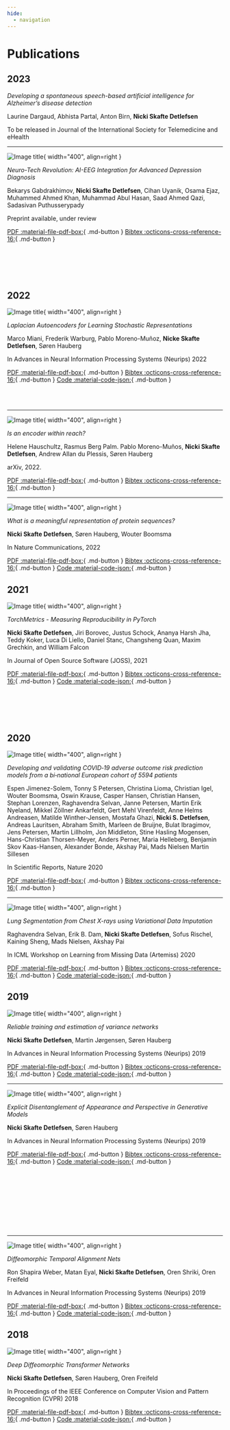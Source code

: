 ```yaml
---
hide:
  - navigation
---
```


# Publications

## 2023

*Developing a spontaneous speech-based artificial intelligence for Alzheimer’s disease detection*

Laurine Dargaud, Abhista Partal, Anton Birn, **Nicki Skafte Detlefsen**

To be released in Journal of the International Society for Telemedicine and eHealth

---

![Image title](images/2023_ai_eeg.PNG){ width="400", align=right }

*Neuro-Tech Revolution: AI-EEG Integration for Advanced Depression Diagnosis*

Bekarys Gabdrakhimov, **Nicki Skafte Detlefsen**, Cihan Uyanik, Osama Ejaz, Muhammed Ahmed Khan, Muhammad Abul Hasan,
Saad Ahmed Qazi, Sadasivan Puthusserypady

Preprint available, under review

[PDF :material-file-pdf-box:](files/2023_ai_eeg.pdf){ .md-button } [Bibtex :octicons-cross-reference-16:](files/2023_ai_eeg.bib){ .md-button }

<br/><br/>
<br/><br/>

## 2022

![Image title](images/2022_laplacian.PNG){ width="400", align=right }

*Laplacian Autoencoders for Learning Stochastic Representations*

Marco Miani, Frederik Warburg, Pablo Moreno-Muñoz, **Nicke Skafte Detlefsen**, Søren Hauberg

In Advances in Neural Information Processing Systems (Neurips) 2022

[PDF :material-file-pdf-box:](files/2022_laplacian.pdf){ .md-button }  [Bibtex :octicons-cross-reference-16:](files/2022_laplacian.bib){ .md-button } [Code :material-code-json:](https://github.com/FrederikWarburg/LaplaceAE){ .md-button }

<br/><br/>

---

![Image title](images/2022_reach.PNG){ width="400", align=right }

*Is an encoder within reach?*

Helene Hauschultz, Rasmus Berg Palm. Pablo Moreno-Muños, **Nicki Skafte Detlefsen**, Andrew Allan du Plessis, Søren Hauberg

arXiv, 2022.

[PDF :material-file-pdf-box:](files/2022_reach.pdf"){ .md-button }  [Bibtex :octicons-cross-reference-16:](files/2022_reach.bib){ .md-button }

---

![Image title](images/2022_protein.PNG){ width="400", align=right }

*What is a meaningful representation of protein sequences?*

**Nicki Skafte Detlefsen**, Søren Hauberg, Wouter Boomsma

In Nature Communications, 2022

[PDF :material-file-pdf-box:](files/2022_proteins.pdf){ .md-button }  [Bibtex :octicons-cross-reference-16:](files/2022_protein.bib){ .md-button } [Code :material-code-json:](https://github.com/MachineLearningLifeScience/meaningful-protein-representations){ .md-button }

## 2021

![Image title](images/2021_torchmetrics.PNG){ width="400", align=right }

*TorchMetrics - Measuring Reproducibility in PyTorch*

**Nicki Skafte Detlefsen**, Jiri Borovec, Justus Schock, Ananya Harsh Jha, Teddy Koker, Luca Di Liello, Daniel Stanc,
Changsheng Quan, Maxim Grechkin, and William Falcon

In Journal of Open Source Software (JOSS), 2021

[PDF :material-file-pdf-box:](files/2021_torchmetrics.pdf){ .md-button }  [Bibtex :octicons-cross-reference-16:](files/2021_torchmetrics.bib){ .md-button } [Code :material-code-json:](https://github.com/Lightning-AI/torchmetrics){ .md-button }

<br/><br/>
<br/><br/>

## 2020

![Image title](images/2020_covid.PNG){ width="400", align=right }

*Developing and validating COVID‑19 adverse outcome risk prediction models from a bi‑national European cohort of 5594 patients*

Espen Jimenez-Solem, Tonny S Petersen, Christina Lioma, Christian Igel, Wouter Boomsma, Oswin Krause, Casper Hansen,
Christian Hansen, Stephan Lorenzen, Raghavendra Selvan, Janne Petersen, Martin Erik Nyeland, Mikkel Zöllner Ankarfeldt,
Gert Mehl Virenfeldt, Anne Helms Andreasen, Matilde Winther-Jensen, Mostafa Ghazi, **Nicki S. Detlefsen**,
Andreas Lauritsen, Abraham Smith, Marleen de Bruijne, Bulat Ibragimov, Jens Petersen, Martin Lillholm, Jon Middleton,
Stine Hasling Mogensen, Hans-Christian Thorsen-Meyer, Anders Perner, Maria Helleberg, Benjamin Skov Kaas-Hansen,
Alexander Bonde, Akshay Pai, Mads Nielsen Martin Sillesen

In Scientific Reports, Nature 2020

[PDF :material-file-pdf-box:](files/2020_covid.pdf){ .md-button } [Bibtex :octicons-cross-reference-16:](files/2020_covid.bib){ .md-button }

---

![Image title](images/2020_lung_segmentation.PNG){ width="400", align=right }

*Lung Segmentation from Chest X-rays using Variational Data Imputation*

Raghavendra Selvan, Erik B. Dam, **Nicki Skafte Detlefsen**, Sofus Rischel, Kaining Sheng, Mads Nielsen, Akshay Pai

In ICML Workshop on Learning from Missing Data (Artemiss) 2020

[PDF :material-file-pdf-box:](files/2020_lung_segmentation.pdf){ .md-button } [Bibtex :octicons-cross-reference-16:](files/2020_lung_segmentation.bib){ .md-button } [Code :material-code-json:](https://github.com/raghavian/lungVAE){ .md-button }

## 2019

![Image title](images/2019_variance_estimation.PNG){ width="400", align=right }

*Reliable training and estimation of variance networks*

**Nicki Skafte Detlefsen**, Martin Jørgensen, Søren Hauberg

In Advances in Neural Information Processing Systems (Neurips) 2019

[PDF :material-file-pdf-box:](files/2019_variance_estimation.pdf){ .md-button }  [Bibtex :octicons-cross-reference-16:](files/2019_variance_estimation.bib){ .md-button } [Code :material-code-json:](https://github.com/SkafteNicki/john){ .md-button }

---

![Image title](images/2019_disentanglement.PNG){ width="400", align=right }

*Explicit Disentanglement of Appearance and Perspective in Generative Models*

**Nicki Skafte Detlefsen**, Søren Hauberg

In Advances in Neural Information Processing Systems (Neurips) 2019

[PDF :material-file-pdf-box:](files/2019_disentanglement.pdf){ .md-button }  [Bibtex :octicons-cross-reference-16:](files/2019_disentanglement.bib){ .md-button } [Code :material-code-json:](https://github.com/SkafteNicki/unsuper){ .md-button }

<br/><br/>
<br/><br/>
<br/><br/>
<br/><br/>

---

![Image title](images/2019_dtan.PNG){ width="400", align=right }

*Diffeomorphic Temporal Alignment Nets*

Ron Shapira Weber, Matan Eyal, **Nicki Skafte Detlefsen**, Oren Shriki, Oren Freifeld

In Advances in Neural Information Processing Systems (Neurips) 2019

[PDF :material-file-pdf-box:](files/2019_dtan.pdf){ .md-button }  [Bibtex :octicons-cross-reference-16:](files/2019_dtan.bib){ .md-button } [Code :material-code-json:](https://github.com/BGU-CS-VIL/dtan){ .md-button }

## 2018

![Image title](images/2018_ddtn.PNG){ width="400", align=right }

*Deep Diffeomorphic Transformer Networks*

**Nicki Skafte Detlefsen**, Søren Hauberg, Oren Freifeld

In Proceedings of the IEEE Conference on Computer Vision and Pattern Recognition (CVPR) 2018

[PDF :material-file-pdf-box:](files/2018_ddtn.pdf){ .md-button } [Bibtex :octicons-cross-reference-16:](files/2018_ddtn.bib){ .md-button } [Code :material-code-json:](https://github.com/SkafteNicki/ddtn){ .md-button }
